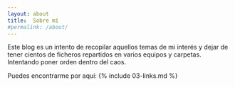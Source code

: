 ```yaml
---
layout: about
title:  Sobre mí
#permalink: /about/
---
```


<!--author-->

Este blog es un intento de recopilar aquellos temas de mi interés y dejar de tener cientos de ficheros repartidos en varios equipos y carpetas. Intentando poner orden dentro del caos.

Puedes encontrarme por aquí: {% include 03-links.md %}